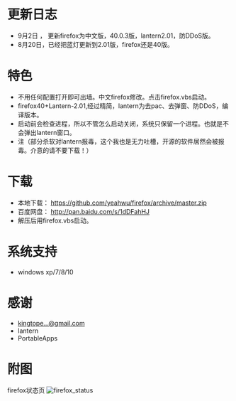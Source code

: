 更新日志
=========
* 9月2日 ， 更新firefox为中文版，40.0.3版，lantern2.01，防DDoS版。
* 8月20日，已经把蓝灯更新到2.01版，firefox还是40版。

特色
=======
* 不用任何配置打开即可出墙。中文firefox修改。点击firefox.vbs启动。
* firefox40+Lantern-2.01,经过精简，lantern为去pac、去弹窗、防DDoS，编译版本。
* 启动前会检查进程，所以不管怎么启动关闭，系统只保留一个进程。也就是不会弹出lantern窗口。
* 注（部分杀软对lantern报毒，这个我也是无力吐槽，开源的软件居然会被报毒。介意的请不要下载！）

下载
=======
* 本地下载： https://github.com/yeahwu/firefox/archive/master.zip
* 百度网盘：    http://pan.baidu.com/s/1dDFahHJ
* 解压后用firefox.vbs启动。

系统支持
=======
*  windows xp/7/8/10

感谢
====
* kingtope...@gmail.com
* lantern
* PortableApps

附图
=====
firefox状态页
![firefox_status](http://e.hiphotos.baidu.com/image/pic/item/9e3df8dcd100baa159e758e94110b912c9fc2e9c.jpg)
